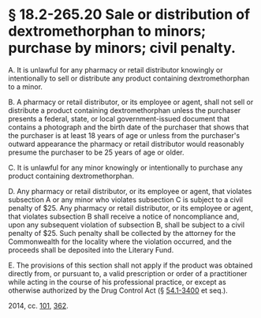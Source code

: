 # § 18.2-265.20 Sale or distribution of dextromethorphan to minors; purchase by minors; civil penalty.

<p>A. It is unlawful for any pharmacy or retail distributor knowingly or intentionally to sell or distribute any product containing dextromethorphan to a minor.</p><p>B. A pharmacy or retail distributor, or its employee or agent, shall not sell or distribute a product containing dextromethorphan unless the purchaser presents a federal, state, or local government-issued document that contains a photograph and the birth date of the purchaser that shows that the purchaser is at least 18 years of age or unless from the purchaser's outward appearance the pharmacy or retail distributor would reasonably presume the purchaser to be 25 years of age or older.</p><p>C. It is unlawful for any minor knowingly or intentionally to purchase any product containing dextromethorphan.</p><p>D. Any pharmacy or retail distributor, or its employee or agent, that violates subsection A or any minor who violates subsection C is subject to a civil penalty of $25. Any pharmacy or retail distributor, or its employee or agent, that violates subsection B shall receive a notice of noncompliance and, upon any subsequent violation of subsection B, shall be subject to a civil penalty of $25. Such penalty shall be collected by the attorney for the Commonwealth for the locality where the violation occurred, and the proceeds shall be deposited into the Literary Fund.</p><p>E. The provisions of this section shall not apply if the product was obtained directly from, or pursuant to, a valid prescription or order of a practitioner while acting in the course of his professional practice, or except as otherwise authorized by the Drug Control Act (§ <a href='http://law.lis.virginia.gov/vacode/54.1-3400/'>54.1-3400</a> et seq.).</p><p>2014, cc. <a href='http://lis.virginia.gov/cgi-bin/legp604.exe?141+ful+CHAP0101'>101</a>, <a href='http://lis.virginia.gov/cgi-bin/legp604.exe?141+ful+CHAP0362'>362</a>.</p>